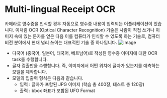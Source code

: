 # Multi-lingual Receipt OCR
카메라로 영수증을 인식할 경우 자동으로 영수증 내용이 입력되는 어플리케이션이 있습니다. 이처럼 OCR (Optical Character Recognition) 기술은 사람이 직접 쓰거나 이미지 속에 있는 문자를 얻은 다음 이를 컴퓨터가 인식할 수 있도록 하는 기술로, 컴퓨터 비전 분야에서 현재 널리 쓰이는 대표적인 기술 중 하나입니다.
![image](https://github.com/user-attachments/assets/6e7e81b4-78f9-404d-928d-f6cd95f09de4)

* 다국어 (중국어, 일본어, 태국어, 베트남어)로 작성된 영수증 이미지에 대한 OCR task를 수행합니다.
* 글자 검출만을 수행합니다. 즉, 이미지에서 어떤 위치에 글자가 있는지를 예측하는 모델을 제작합니다.
* 모델의 입출력 형식은 다음과 같습니다.
  * 입력 : 글자가 포함된 JPG 이미지 (학습 총 400장, 테스트 총 120장)
  * 출력 : bbox 좌표가 포함된 UFO Format

